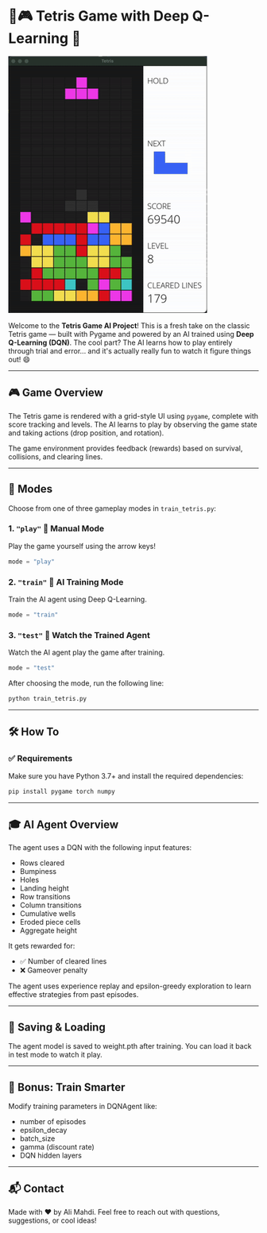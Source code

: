 # 🧩🎮 Tetris Game with Deep Q-Learning 🧠


![Trained Snake Example](tetris.gif)


Welcome to the **Tetris Game AI Project**! This is a fresh take on the classic Tetris game — built with Pygame and powered by an AI trained using **Deep Q-Learning (DQN)**. The cool part? The AI learns how to play entirely through trial and error... and it's actually really fun to watch it figure things out! 😄

---

## 🎮 Game Overview
The Tetris game is rendered with a grid-style UI using `pygame`, complete with score tracking and levels. The AI learns to play by observing the game state and taking actions (drop position, and rotation).

The game environment provides feedback (rewards) based on survival, collisions, and clearing lines.

---

## 📂 Modes
Choose from one of three gameplay modes in `train_tetris.py`:

### 1. `"play"` 👾 Manual Mode
Play the game yourself using the arrow keys!
```python
mode = "play"
```

### 2. `"train"` 🤖 AI Training Mode
Train the AI agent using Deep Q-Learning.
```python
mode = "train"
```

### 3. `"test"` 🧪 Watch the Trained Agent
Watch the AI agent play the game after training.
```python
mode = "test"
```

After choosing the mode, run the following line:
```python
python train_tetris.py
```
---

## 🛠️ How To
### ✅ Requirements
Make sure you have Python 3.7+ and install the required dependencies:
```python
pip install pygame torch numpy
```

---

## 🎓 AI Agent Overview
The agent uses a DQN with the following input features:
- Rows cleared
- Bumpiness
- Holes
- Landing height
- Row transitions
- Column transitions
- Cumulative wells
- Eroded piece cells
- Aggregate height

It gets rewarded for:
- ✅ Number of cleared lines
- ❌ Gameover penalty

The agent uses experience replay and epsilon-greedy exploration to learn effective strategies from past episodes.

---

## 💾 Saving & Loading
The agent model is saved to weight.pth after training.
You can load it back in test mode to watch it play.

---

## 🧠 Bonus: Train Smarter
Modify training parameters in DQNAgent like:
- number of episodes
- epsilon_decay
- batch_size
- gamma (discount rate)
- DQN hidden layers

---

## 📬 Contact
Made with ❤️ by Ali Mahdi. Feel free to reach out with questions, suggestions, or cool ideas!
